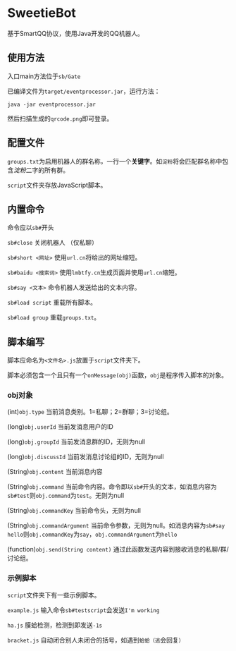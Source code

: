 # SweetieBot
基于SmartQQ协议，使用Java开发的QQ机器人。
## 使用方法
入口main方法位于`sb/Gate`

已编译文件为`target/eventprocessor.jar`，运行方法：

```
java -jar eventprocessor.jar
```

然后扫描生成的`qrcode.png`即可登录。
## 配置文件
`groups.txt`为启用机器人的群名称，一行一个**关键字**。如`淀粉`将会匹配群名称中包含*淀粉*二字的所有群。

`script`文件夹存放JavaScript脚本。
## 内置命令
命令应以`sb#`开头

`sb#close` 关闭机器人 （仅私聊）

`sb#short <网址>` 使用`url.cn`将给出的网址缩短。

`sb#baidu <搜索词>` 使用`lmbtfy.cn`生成页面并使用`url.cn`缩短。

`sb#say <文本>` 命令机器人发送给出的文本内容。

`sb#load script` 重载所有脚本。

`sb#load group` 重载`groups.txt`。

## 脚本编写
脚本应命名为`<文件名>.js`放置于`script`文件夹下。

脚本必须包含一个且只有一个`onMessage(obj)`函数，`obj`是程序传入脚本的对象。

### obj对象
(int)`obj.type` 当前消息类别。1=私聊；2=群聊；3=讨论组。

(long)`obj.userId` 当前发消息用户的ID

(long)`obj.groupId` 当前发消息群的ID，无则为null

(long)`obj.discussId` 当前发消息讨论组的ID，无则为null

(String)`obj.content` 当前消息内容

(String)`obj.command` 当前命令内容。命令即以`sb#`开头的文本，如消息内容为`sb#test`则`obj.command`为`test`。无则为null

(String)`obj.commandKey` 当前命令头，无则为null

(String)`obj.commandArgument` 当前命令参数，无则为null。如消息内容为`sb#say hello`则`obj.commandKey`为`say`，`obj.commandArgument`为`hello`

(function)`obj.send(String content)` 通过此函数发送内容到接收消息的私聊/群/讨论组。

### 示例脚本
`script`文件夹下有一些示例脚本。

`example.js` 输入命令`sb#testscript`会发送`I'm working`

`ha.js` 膜蛤检测，检测到即发送`-1s`

`bracket.js` 自动闭合别人未闭合的括号，如遇到`蛤蛤（逃`会回复`）`


